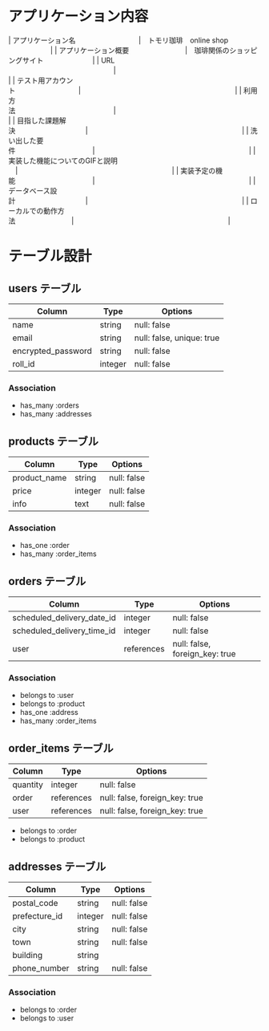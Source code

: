 # アプリケーション内容


| アプリケーション名　　　　　　　　　|　トモリ珈琲　online shop    　　　　　　|
| アプリケーション概要　　　　　　　　|　珈琲関係のショッピングサイト　　　　　　　|
| URL  　　　　　　　　　　　　　　　|　　　　　　　　　　　　　　　　　　　　　　|
| テスト用アカウント　　　　　　　　　|　　　　　　　　　　　　　　　　　　　　　　|
| 利用方法　　　　　　　　　　　　　　|　　　　　　　　　　　　　　　　　　　　　　|
| 目指した課題解決　　　　　　　　　　|　　　　　　　　　　　　　　　　　　　　　　|
| 洗い出した要件　　　　　　　　　　　|　　　　　　　　　　　　　　　　　　　　　　|
| 実装した機能についてのGIFと説明  　|　　　　　　　　　　　　　　　　　　　　　　|
| 実装予定の機能　　　　　　　　　　　|　　　　　　　　　　　　　　　　　　　　　　|
| データベース設計　　　　　　　　　　|　　　　　　　　　　　　　　　　　　　　　　|
| ローカルでの動作方法　　　　　　　　|　　　　　　　　　　　　　　　　　　　　　　|















# テーブル設計



## users テーブル

| Column             | Type    | Options                   |
| ------------------ | ------  | ------------------------- |
| name               | string  | null: false               |
| email              | string  | null: false, unique: true |
| encrypted_password | string  | null: false               |
| roll_id            | integer | null: false               |

### Association

- has_many   :orders
- has_many   :addresses





## products テーブル

| Column                 | Type       | Options                        |
| ---------------------- | ---------- | ------------------------------ |
| product_name           | string     | null: false                    |
| price                  | integer    | null: false                    |
| info                   | text       | null: false                    |

### Association

- has_one     :order
- has_many    :order_items





## orders テーブル

| Column                      | Type       | Options                        |
| --------------------------  | ---------- | ------------------------------ |
| scheduled_delivery_date_id  | integer    | null: false                    |
| scheduled_delivery_time_id  | integer    | null: false                    |
| user                        | references | null: false, foreign_key: true |


### Association

- belongs to :user
- belongs to :product
- has_one    :address
- has_many   :order_items



## order_items テーブル

| Column                      | Type       | Options                        |
| --------------------------  | ---------- | ------------------------------ |
| quantity                    | integer    | null: false                    |
| order                       | references | null: false, foreign_key: true |
| user                        | references | null: false, foreign_key: true |

- belongs to :order
- belongs to :product



## addresses テーブル

| Column            | Type       | Options                        |
| ----------------- | ---------- | ------------------------------ |
| postal_code       | string     | null: false                    |
| prefecture_id     | integer    | null: false                    |
| city              | string     | null: false                    |
| town              | string     | null: false                    |
| building          | string     |
| phone_number      | string     | null: false                    |


### Association

- belongs to :order
- belongs to :user






